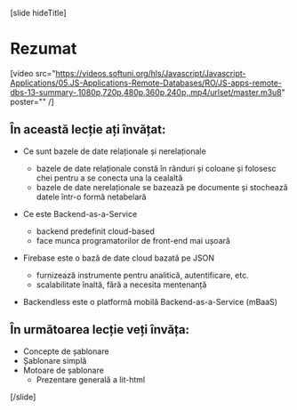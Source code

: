 [slide hideTitle]
# Rezumat

[video src="https://videos.softuni.org/hls/Javascript/Javascript-Applications/05.JS-Applications-Remote-Databases/RO/JS-apps-remote-dbs-13-summary-,1080p,720p,480p,360p,240p,.mp4/urlset/master.m3u8" poster="" /]

## În această lecție ați învățat:

- Ce sunt bazele de date relaționale și nerelaționale
   * bazele de date relaționale constă în rânduri și coloane și folosesc chei pentru a se conecta una la cealaltă
   * bazele de date nerelaționale se bazează pe documente și stochează datele într-o formă netabelară

- Ce este Backend-as-a-Service 
  * backend predefinit cloud-based
  * face munca programatorilor de front-end mai ușoară

- Firebase este o bază de date cloud bazată pe JSON
  * furnizează instrumente pentru analitică, autentificare, etc.
  * scalabilitate înaltă, fără a necesita mentenanță

- Backendless este o platformă mobilă Backend-as-a-Service (mBaaS)

## În următoarea lecție veți învăța:

- Concepte de șablonare
- Șablonare simplă
- Motoare de șablonare
  * Prezentare generală a lit-html

[/slide]

